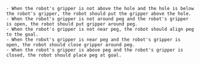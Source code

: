 
    - When the robot's gripper is not above the hole and the hole is below the robot's gripper, the robot should put the gripper above the hole.
    - When the robot's gripper is not around peg and the robot's gripper is open, the robot should put gripper around peg.
    - When the robot's gripper is not near peg, the robot should align peg to the goal.
    - When the robot's gripper is near peg and the robot's gripper is open, the robot should close gripper around peg.
    - When the robot's gripper is above peg and the robot's gripper is closed, the robot should place peg at goal.